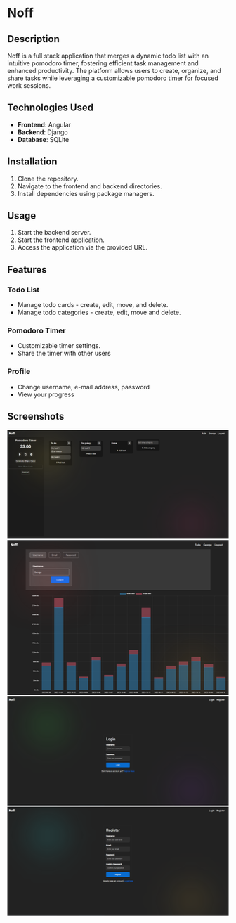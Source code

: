 # Noff

## Description
Noff is a full stack application that merges a dynamic todo list with an intuitive pomodoro timer, fostering efficient task management and enhanced productivity. The platform allows users to create, organize, and share tasks while leveraging a customizable pomodoro timer for focused work sessions.

## Technologies Used
- **Frontend**: Angular
- **Backend**: Django
- **Database**: SQLite

## Installation
1. Clone the repository.
2. Navigate to the frontend and backend directories.
3. Install dependencies using package managers.

## Usage
1. Start the backend server.
2. Start the frontend application.
3. Access the application via the provided URL.

## Features
### Todo List
- Manage todo cards - create, edit, move, and delete.
- Manage todo categories - create, edit, move and delete.

### Pomodoro Timer
- Customizable timer settings.
- Share the timer with other users

### Profile
- Change username, e-mail address, password
- View your progress

## Screenshots
![Todo List View](/images/todo.png)
![Profile View](/images/profile.png)
![Login View](/images/login.png)
![Register View](/images/register.png)
